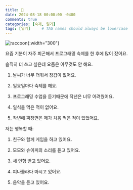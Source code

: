 ```yaml
---
title: 🦝
date: 2024-08-18 00:00:00 -0400
comments: true
categories: [숙제, 일기]
tags: [일기]     # TAG names should always be lowercase
---
```


![raccoon](https://i.pinimg.com/736x/30/27/26/3027268013e938c615a1ab354631518e.jpg){:width="300"}

요즘 기분이 자주 피곤해서 프로그래밍 숙제를 한 후에 많이 잤어요.

솔직히 더 쓰고 싶은데 요즘은 아무것도 안 해요.

1. 날씨가 너무 더워서 장갑이 없어요.

2. 일요일마다 숙제를 해요.

3. 프로그래밍 수업을 듣기때문에 작년은 너무 어려웠어요.

4. 일식을 먹은 적이 없어요.

5. 작년에 짜장면은 제가 처음 먹은 적이 있었어요.

저는 행복할 때:

1. 친구와 함께 게임을 하고 있어요.

2. 모모와 슈이피의 소리를 듣고 있어요.

3. 새 인형 받고 있어요.

4. 피나콜라다 마시고 있어요.

5. 음악을 듣고 있어요.
